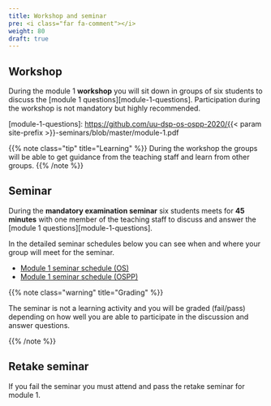 ```yaml
---
title: Workshop and seminar
pre: <i class="far fa-comment"></i>
weight: 80
draft: true
---
```


## Workshop

During the module 1 **workshop** you will sit down in groups of
six students to discuss the [module 1 questions][module-1-questions]. Participation during the workshop is not
mandatory but highly recommended.

[module-1-questions]: https://github.com/uu-dsp-os-ospp-2020/{{< param site-prefix >}}-seminars/blob/master/module-1.pdf

{{% note class="tip" title="Learning" %}}
During the workshop the groups will be able to get guidance from the teaching staff and learn from other groups.
{{% /note %}}

## Seminar

During the **mandatory examination seminar** six students meets for **45 minutes**
with one member of the teaching staff to discuss and answer the [module 1 questions][module-1-questions].


In the detailed seminar schedules below you can see when and where your group will
meet for the seminar.

- [Module 1 seminar schedule (OS)][OS-schedule]
- [Module 1 seminar schedule (OSPP)][OSPP-schedule]

[OS-schedule]: https://docs.google.com/spreadsheets/d/11inaL-PKpZ4RKEiALNsT3WJPmC8SqouktegVWA4p7QM/edit#gid=0

[OSPP-schedule]: https://docs.google.com/spreadsheets/d/10sy1MpYQUk2TjcyWpJt_TruIp81hu0Y34bgGNHq3H0I/edit#gid=0

{{% note class="warning" title="Grading" %}} 

The seminar is not a learning activity and
you will be graded (fail/pass) depending on how well you are able to participate
in the discussion and answer questions.

{{% /note %}}

## Retake seminar

If you fail the seminar you must attend and pass the retake seminar for module 1. 
